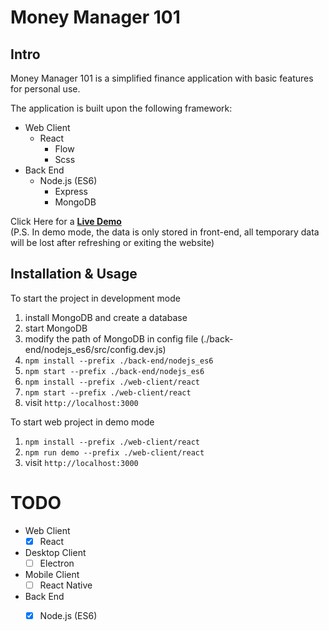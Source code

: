 Money Manager 101
================
## Intro

Money Manager 101 is a simplified finance application with basic features for personal use.

The application is built upon the following framework:

- Web Client
    - React
        - Flow
        - Scss
- Back End
    - Node.js (ES6)
        - Express
        - MongoDB

Click Here for a [**Live Demo**](https://moneymanager101-8ca07.firebaseapp.com/) </br>
(P.S. In demo mode, the data is only stored in front-end, all temporary data will be lost after refreshing or exiting the website)

## Installation & Usage 

To start the project in development mode
1. install MongoDB and create a database
2. start MongoDB
3. modify the path of MongoDB in config file (./back-end/nodejs_es6/src/config.dev.js)
3. `npm install --prefix ./back-end/nodejs_es6`
2. `npm start --prefix ./back-end/nodejs_es6`
4. `npm install --prefix ./web-client/react`
5. `npm start --prefix ./web-client/react`
6. visit `http://localhost:3000`

To start web project in demo mode
1. `npm install --prefix ./web-client/react`
2. `npm run demo --prefix ./web-client/react`
3. visit `http://localhost:3000`

# TODO
- Web Client
    - [x] React
- Desktop Client
    - [ ] Electron 
- Mobile Client
    - [ ] React Native
- Back End
    - [x] Node.js (ES6)

